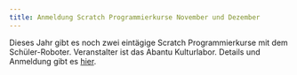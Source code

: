 ```yaml
---
title: Anmeldung Scratch Programmierkurse November und Dezember
---
```


Dieses Jahr gibt es noch zwei eintägige Scratch Programmierkurse mit dem Schüler-Roboter. Veranstalter ist das Abantu Kulturlabor. Details und Anmeldung gibt es [hier](https://www.facebook.com/abantu.kulturlabor/posts/1891471084240849).
